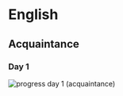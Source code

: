 ﻿# English
## Acquaintance
### Day 1
![progress day 1 (acquaintance)](https://github.com/AndriiKot/Marathon__acquaintance__day_1/blob/main/progress_day_1_acquaintance.jpg)
